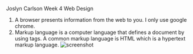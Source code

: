 Joslyn Carlson
Week 4 Web Design 
1. A browser presents information from the web to you. I only use google chrome.
2. Markup language is a computer language that defines a document by using tags. A common markup language is HTML which is a hypertext markup language.
![screenshot](.images/assignment-04/images/.png)
